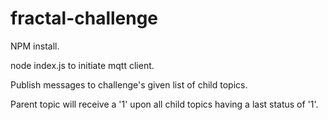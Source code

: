 # fractal-challenge

NPM install.

node index.js to initiate mqtt client.

Publish messages to challenge's given list of child topics.

Parent topic will receive a '1' upon all child topics having a last status of '1'.
